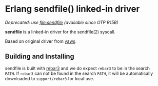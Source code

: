 Erlang sendfile() linked-in driver
==================================

*Deprecated: use [file:sendfile](http://www.erlang.org/doc/man/file.html#sendfile-2) (available since OTP R15B)*

**sendfile** is a linked-in driver for the sendfile(2) syscall.

Based on original driver from [yaws](http://yaws.hyber.org).

Building and Installing
-----------------------

sendfile is built with [rebar3](https://github.com/erlang/rebar3/) and we do
expect `rebar3` to be in the search `PATH`. If `rebar3` can not be found in the
search `PATH`, it will be automatically downloaded to `support/rebar3` for local
use.
